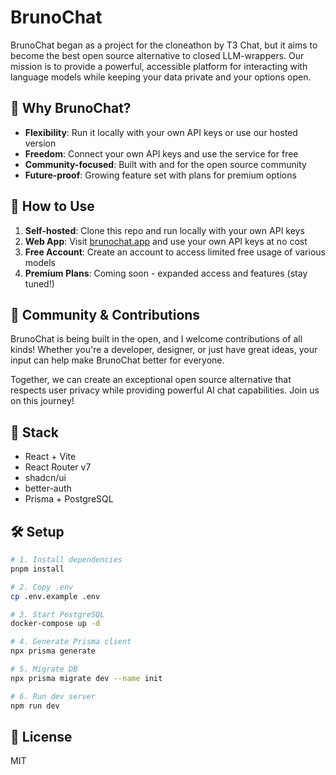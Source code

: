# BrunoChat

BrunoChat began as a project for the cloneathon by T3 Chat, but it aims to become the best open source alternative to closed LLM-wrappers. Our mission is to provide a powerful, accessible platform for interacting with language models while keeping your data private and your options open.

## 🌟 Why BrunoChat?

- **Flexibility**: Run it locally with your own API keys or use our hosted version
- **Freedom**: Connect your own API keys and use the service for free
- **Community-focused**: Built with and for the open source community
- **Future-proof**: Growing feature set with plans for premium options

## 💼 How to Use

1. **Self-hosted**: Clone this repo and run locally with your own API keys
2. **Web App**: Visit [brunochat.app](https://brunochat.app) and use your own API keys at no cost
3. **Free Account**: Create an account to access limited free usage of various models
4. **Premium Plans**: Coming soon - expanded access and features (stay tuned!)

## 🤝 Community & Contributions

BrunoChat is being built in the open, and I welcome contributions of all kinds! Whether you're a developer, designer, or just have great ideas, your input can help make BrunoChat better for everyone.

Together, we can create an exceptional open source alternative that respects user privacy while providing powerful AI chat capabilities. Join us on this journey!

## 🚀 Stack

- React + Vite
- React Router v7
- shadcn/ui
- better-auth
- Prisma + PostgreSQL

## 🛠 Setup

```bash
# 1. Install dependencies
pnpm install

# 2. Copy .env
cp .env.example .env

# 3. Start PostgreSQL
docker-compose up -d

# 4. Generate Prisma client
npx prisma generate

# 5. Migrate DB
npx prisma migrate dev --name init

# 6. Run dev server
npm run dev

```
## 📜 License
MIT